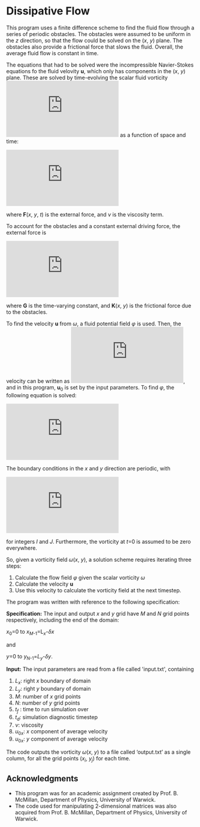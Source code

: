 # Dissipative Flow

This program uses a finite difference scheme to find the fluid flow through a series of periodic obstacles. The obstacles were assumed to be uniform in the *z* direction, so that the flow could be solved on the (*x*, *y*) plane. The obstacles also provide a frictional force that slows the fluid. Overall, the average fluid flow is constant in time.

The equations that had to be solved were the incompressible Navier-Stokes equations fo the fluid velovity **u**, which only has components in the (*x*, *y*) plane. These are solved by time-evolving the scalar fluid vorticity ![](http://latex.codecogs.com/gif.latex?%5Comega%3D%28%5Cnabla%5Ctimes%20%5Cbold%20u%29%5Ccdot%20%5Chat%7B%5Cbold%20z%7D) as a function of space and time:

![](http://latex.codecogs.com/gif.latex?%5Cfrac%7B%5Cpartial%20%5Comega%7D%7B%5Cpartial%20t%7D&plus;%5Cbold%20u%5Ccdot%20%5Cnabla%5Comega%20%3D%20%5Chat%7B%5Cbold%20z%7D%5Ccdot%20%28%5Cnabla%5Ctimes%5Cbold%20F%29&plus;%5Cnu%20%5Cnabla%5E2%5Comega)

where **F**(*x*, *y*, *t*) is the external force, and *ν* is the viscosity term.

To account for the obstacles and a constant external driving force, the external force is

![](http://latex.codecogs.com/gif.latex?%5Cbold%20F%3D%5Cbold%20G-K%28x%2Cy%29%5Cbold%20u)

where **G** is the time-varying constant, and **K**(*x*, *y*) is the frictional force due to the obstacles.

To find the velocity **u** from *ω*, a fluid potential field *φ* is used. Then, the velocity can be written as ![](http://latex.codecogs.com/gif.latex?%5Cbo%5Cbold%20u%20%3D%20%28%5Cnabla%20%5Cphi%29%5Ctimes%20%5Chat%7B%5Cbold%20z%7D&plus;%5Cbold%20u_0), and in this program, **u**<sub>0</sub> is set by the input parameters. To find *φ*, the following equation is solved:

![](http://latex.codecogs.com/gif.latex?%5Chat%7B%5Cbold%20z%7D%5Ccdot%20%28%5Cnabla%5Ctimes%5Cbold%20u%29%3D-%5Cnabla%5E2%5Cphi%3D%5Comega)

The boundary conditions in the *x* and *y* direction are periodic, with

![](http://latex.codecogs.com/gif.latex?%5Cbold%20u%28x%2Cy%29%3D%5Cbold%20u%28x&plus;IL_x%2Cy&plus;JL_y%29)

for integers *I* and *J*. Furthermore, the vorticity at *t*=0 is assumed to be zero everywhere.

So, given a vorticity field *ω*(*x*, *y*), a solution scheme requires iterating three steps:

1. Calculate the flow field *φ* given the scalar vorticity *ω*
2. Calculate the velocity **u**
3. Use this velocity to calculate the vorticity field at the next timestep.


The program was written with reference to the following specification:

**Specification:**
The input and output *x* and *y* grid have *M* and *N* grid points respectively, including the end of the domain:

*x*<sub>0</sub>=0 to *x*<sub>*M*-1</sub>=L<sub>*x*</sub>-*δx*

and

*y*=0 to *y*<sub>*N*-1</sub>=*L*<sub>*y*</sub>-*δy*.

**Input:** The input parameters are read from a file called 'input.txt', containing
1. *L<sub>x</sub>*: right *x* boundary of domain
2. *L<sub>y</sub>*: right *y* boundary of domain
3. *M*: number of *x* grid points
4. *N*: number of *y* grid points
5. *t<sub>f</sub>* : time to run simulation over
6. *t<sub>d</sub>*: simulation diagnostic timestep
7. *ν*: viscosity
8. *u*<sub>0*x*</sub>: *x* component of average velocity
9. *u*<sub>0*x*</sub>: *y* component of average velocity





The code outputs the vorticity *ω*(*x*, *y*) to a file called ‘output.txt’ as a single column, for all the grid points (*x*<sub>*i*</sub>, *y*<sub>*j*</sub>) for each time.

## Acknowledgments
* This program was for an academic assignment created by Prof. B. McMillan, Department of Physics, University of Warwick.
* The code used for manipulating 2-dimensional matrices was also acquired from Prof. B. McMillan, Department of Physics, University of Warwick.

